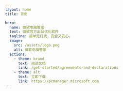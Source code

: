 ```yaml
---
layout: home
title: 首页

hero:
  name: 微软电脑管家
  text: 微软官方出品优化软件
  tagline: 简单无打扰，安全又安心。
  image:
    src: /assets/logo.png
    alt: 微软电脑管家
  actions:
    - theme: brand
      text: 阅读文档
      link: /get-started/agreements-and-declarations
    - theme: alt
      text: 立即下载
      link: https://pcmanager.microsoft.com
---
```


<style>

</style>

<script setup>
import { VPTeamMembers, VPTeamPage, VPTeamPageTitle } from 'vitepress/theme'
import members from "../data/members.json"
</script>

<VPTeamPage>
    <VPTeamPageTitle>
        <template #title>文档维护人员</template>
        <template #lead>请注意，我们只是该软件 QQ 社群的管理员，并非微软公司的员工，与微软公司无关系，同时也不与微软公司发生任何利益往来。</template>
    </VPTeamPageTitle>
    <VPTeamMembers :members="members"/>
</VPTeamPage>
